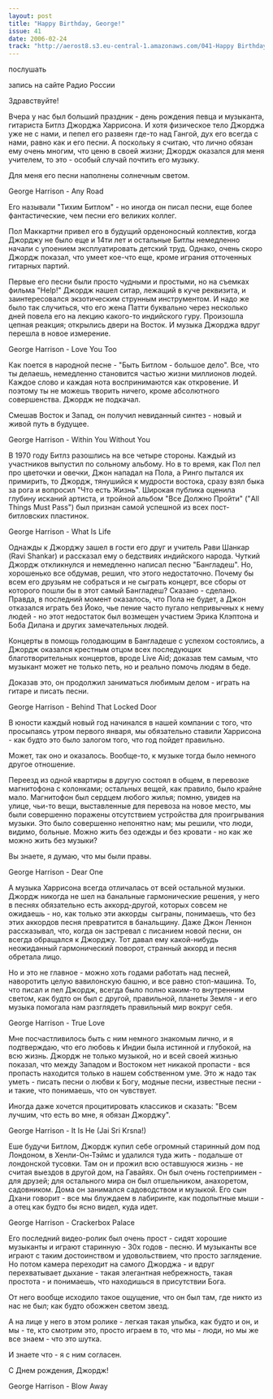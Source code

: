 ```yaml
---
layout: post
title: "Happy Birthday, George!"
issue: 41
date: 2006-02-24
track: "http://aerost8.s3.eu-central-1.amazonaws.com/041-Happy Birthday, George!.mp3"
---
```


послушать

запись на сайте Радио России

Здравствуйте!

Вчера у нас был больший праздник - день рождения певца и музыканта, гитариста Битлз Джорджа Харрисона. И хотя физическое тело Джорджа уже не с нами, и пепел его развеян где-то над Гангой, дух его всегда с нами, равно как и его песни. А поскольку я считаю, что лично обязан ему очень многим, что ценю в своей жизни; Джордж оказался для меня учителем, то это - особый случай почтить его музыку.

Для меня его песни наполнены солнечным светом.

George Harrison - Any Road

Его называли "Тихим Битлом" - но иногда он писал песни, еще более фантастические, чем песни его великих коллег.

Пол Маккартни привел его в будущий орденоносный коллектив, когда Джорджу не было еще и 14ти лет и остальные Битлы немедленно начали с упоением эксплуатировать детский труд. Однако, очень скоро Джордж показал, что умеет кое-что еще, кроме играния отточенных гитарных партий.

Первые его песни были просто чудными и простыми, но на съемках фильма "Help!" Джордж нашел ситар, лежащий в куче реквизита, и заинтересовался экзотическим струнным инструментом. И надо же было так случиться, что его жена Патти буквально через несколько дней повела его на лекцию какого-то индийского гуру. Произошла цепная реакция; открылись двери на Восток. И музыка Джорджа вдруг перешла в новое измерение.

George Harrison - Love You Too

Как поется в народной песне - "Быть Битлом - большое дело". Все, что ты делаешь, немедленно становится частью жизни миллионов людей. Каждое слово и каждая нота воспринимаются как откровение. И поэтому ты не можешь творить ничего, кроме абсолютного совершенства. Джордж не подкачал.

Смешав Восток и Запад, он получил невиданный синтез - новый и живой путь в будущее.

George Harrison - Within You Without You

В 1970 году Битлз разошлись на все четыре стороны. Каждый из участников выпустил по сольному альбому. Но в то время, как Пол пел про цветочки и овечки, Джон нападал на Пола, а Ринго пытался их примирить, то Джордж, тянушийся к мудрости востока, сразу взял быка за рога и вопросил "Что есть Жизнь". Широкая публика оценила глубину исканий артиста, и тройной альбом "Все Должно Пройти" ("All Things Must Pass") был признан самой успешной из всех пост-битловских пластинок.

George Harrison - What Is Life

Однажды к Джорджу зашел в гости его друг и учитель Рави Шанкар (Ravi Shankar) и рассказал ему о бедствиях индийского народа. Чуткий Джордж откликнулся и немедленно написал песню "Бангладеш". Но, хорошенько все обдумав, решил, что этого недостаточно. Почему бы всем его друзьям не собраться и не сыграть концерт, все сборы от которого пошли бы в этот самый Бангладеш? Сказано - сделано. Правда, в последний момент оказалось, что Пола не будет, а Джон отказался играть без Йоко, чье пение часто пугало непривычных к нему людей - но этот недостаток был возмещен участием Эрика Клэптона и Боба Дилана и других замечательных людей.

Концерты в помощь голодающим в Бангладеше с успехом состоялись, а Джордж оказался крестным отцом всех последующих благотворительных концертов, вроде Live Aid; доказав тем самым, что музыкант может не только петь, но и реально помочь людям в беде.

Доказав это, он продолжил заниматься любимым делом - играть на гитаре и писать песни.

George Harrison - Behind That Locked Door

В юности каждый новый год начинался в нашей компании с того, что просыпаясь утром первого января, мы обязательно ставили Харрисона - как будто это было залогом того, что год пойдет правильно.

Может, так оно и оказалось. Вообще-то, к музыке тогда было немного другое отношение.

Переезд из одной квартиры в другую состоял в общем, в перевозке магнитофона с колонками; остальных вещей, как правило, было крайне мало. Магнитофон был сердцем любого жилья; помню, увидев на улице, чьи-то вещи, выставленные для перевоза на новое место, мы были совершенно поражены отсутствием устройства для проигрывания музыки. Это было совершенно непонятно нам; мы решили, что люди, видимо, больные. Можно жить без одежды и без кровати - но как же можно жить без музыки?

Вы знаете, я думаю, что мы были правы.

George Harrison - Dear One

А музыка Харрисона всегда отличалась от всей остальной музыки. Джордж никогда не шел на банальные гармонические решения, у него в песнях обязательно есть аккорд-другой, которых совсем не ожидаешь - но, как только эти аккорды  сыграны, понимаешь, что без этих аккордов песня превратится в банальщину. Даже Джон Леннон рассказывал, что, когда он застревал с писанием новой песни, он всегда обращался к Джорджу. Тот давал ему какой-нибудь неожиданный гармонический поворот, странный аккорд и песня обретала лицо.

Но и это не главное - можно хоть годами работать над песней, наворотить целую вавилонскую башню, и все равно стоп-машина. То, что писал и пел Джордж, всегда было полно каким-то внутренним светом, как будто он был с другой, правильной, планеты Земля - и его музыка помогала нам разглядеть правильный мир вокруг себя.

George Harrison - True Love

Мне посчастливилось быть с ним немного знакомым лично, и я подтверждаю, что его любовь к Индии была истинной и глубокой, на всю жизнь. Джордж не только музыкой, но и всей своей жизнью показал, что между Западом и Востоком нет никакой пропасти - вся пропасть находится только в нашем собственном уме. Это ж надо так уметь - писать песни о любви к Богу, модные песни, известные песни - и такие, что понимаешь, что он чувствует.

Иногда даже хочется процитировать классиков и сказать: "Всем лучшим, что есть во мне, я обязан Джорджу".

George Harrison - It Is He (Jai Sri Krsna!)

Еше будучи Битлом, Джордж купил себе огромный старинный дом под Лондоном, в Хенли-Он-Тэймс и удалился туда жить - подальше от лондонской тусовки. Там он и прожил всю оставшуюся жизнь - не считая выездов в другой дом, на Гавайях. Он был очень гостеприимен - для друзей; для остального мира он был отшельником, анахоретом, садовником. Дома он занимался садоводством и музыкой. Его сын Дхани говорит - все мы блуждаем в лабиринте, как подопытные мыши - а отец как будто бы ясно видел, куда идет.

George Harrison - Crackerbox Palace

Его последний видео-ролик был очень прост - сидят хорошие музыканты и играют старинную - 30х годов - песню. И музыканты все играют с таким достоинством и удовольствием, что просто заглядение. Но потом камера переходит на самого Джорджа - и вдруг перехватывает дыхание - такая элегантная небрежность, такая простота - и понимаешь, что находишься в присутствии Бога.

От него вообще исходило такое ощущение, что он был там, где никто из нас не был; как будто обожжен светом звезд.

А на лице у него в этом ролике - легкая такая улыбка, как будто и он, и мы - те, кто смотрим это, просто играем в то, что мы - люди, но мы же все знаем - что это шутка.

И знаете что - я с ним согласен.

С Днем рождения, Джордж!

George Harrison - Blow Away

